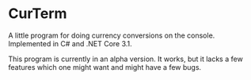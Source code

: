 # CurTerm
A little program for doing currency conversions on the console. Implemented in C# and .NET Core 3.1.

This program is currently in an alpha version. It works, but it lacks a few features which one might want and might have a few bugs.
